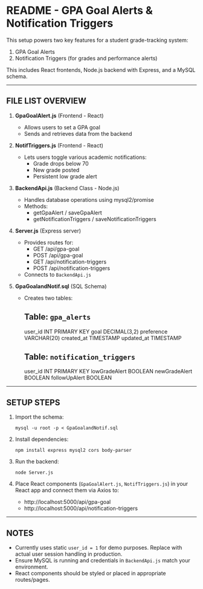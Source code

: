 README - GPA Goal Alerts & Notification Triggers
=====================================================

This setup powers two key features for a student grade-tracking system:
1. GPA Goal Alerts
2. Notification Triggers (for grades and performance alerts)

This includes React frontends, Node.js backend with Express, and a MySQL schema.

-----------------------------------------------------
FILE LIST OVERVIEW
-----------------------------------------------------

1. **GpaGoalAlert.js** (Frontend - React)
   - Allows users to set a GPA goal
   - Sends and retrieves data from the backend

2. **NotifTriggers.js** (Frontend - React)
   - Lets users toggle various academic notifications:
     - Grade drops below 70
     - New grade posted
     - Persistent low grade alert

3. **BackendApi.js** (Backend Class - Node.js)
   - Handles database operations using mysql2/promise
   - Methods:
     - getGpaAlert / saveGpaAlert
     - getNotificationTriggers / saveNotificationTriggers

4. **Server.js** (Express server)
   - Provides routes for:
     - GET /api/gpa-goal
     - POST /api/gpa-goal
     - GET /api/notification-triggers
     - POST /api/notification-triggers
   - Connects to `BackendApi.js`

5. **GpaGoalandNotif.sql** (SQL Schema)
   - Creates two tables:

     Table: `gpa_alerts`
     -------------------
     user_id INT PRIMARY KEY
     goal DECIMAL(3,2)
     preference VARCHAR(20)
     created_at TIMESTAMP
     updated_at TIMESTAMP

     Table: `notification_triggers`
     -----------------------------
     user_id INT PRIMARY KEY
     lowGradeAlert BOOLEAN
     newGradeAlert BOOLEAN
     followUpAlert BOOLEAN

-----------------------------------------------------
SETUP STEPS
-----------------------------------------------------

1. Import the schema:
   ```
   mysql -u root -p < GpaGoalandNotif.sql
   ```

2. Install dependencies:
   ```
   npm install express mysql2 cors body-parser
   ```

3. Run the backend:
   ```
   node Server.js
   ```

4. Place React components (`GpaGoalAlert.js`, `NotifTriggers.js`) in your React app and connect them via Axios to:
   - http://localhost:5000/api/gpa-goal
   - http://localhost:5000/api/notification-triggers

-----------------------------------------------------
NOTES
-----------------------------------------------------
- Currently uses static `user_id = 1` for demo purposes. Replace with actual user session handling in production.
- Ensure MySQL is running and credentials in `BackendApi.js` match your environment.
- React components should be styled or placed in appropriate routes/pages.